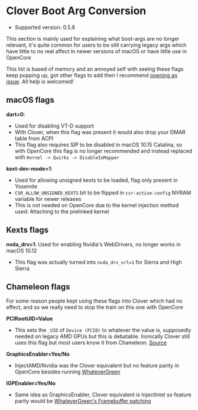 # Clover Boot Arg Conversion

* Supported version: 0.5.8

This section is mainly used for explaining what boot-args are no longer relevant, it's quite common for users to be still carrying legacy args which have little to no real affect in newer versions of macOS or have little use in OpenCore

This list is based of memory and an annoyed self with seeing these flags keep popping up, got other flags to add then I recommend [opening an issue](https://github.com/khronokernel/OpenCore-Vanilla-Desktop-Guide/issues). All help is welcomed!

## macOS flags

**dart=0**:

* Used for disabling VT-D support
* With Clover, when this flag was present it would also drop your DMAR table from ACPI
* This flag also requires SIP to be disabled in macOS 10.15 Catalina, so with OpenCore this flag is no longer recommended and instead replaced with `Kernel -> Quirks -> DisableIoMapper`

**kext-dev-mode=1**:

* Used for allowing unsigned kexts to be loaded, flag only present in Yosemite
* `CSR_ALLOW_UNSIGNED_KEXTS` bit to be flipped in `csr-active-config` NVRAM variable for newer releases
* This is not needed on OpenCore due to the kernel injection method used: Attaching to the prelinked kernel

## Kexts flags

**nvda_drv=1**: Used for enabling Nvidia's WebDrivers, no longer works in macOS 10.12

* This flag was actually turned into `nvda_drv_vrl=1` for Sierra and High Sierra

## Chameleon flags

For some reason people kept using these flags into Clover which had no effect, and so we really need to stop the train on this one with OpenCore

**PCIRootUID=Value**

* This sets the `_UID` of `Device (PCI0)` to whatever the value is, supposedly needed on legacy AMD GPUs but this is debatable. Ironically Clover still uses this flag but most users know it from Chameleon. [Source](https://github.com/CloverHackyColor/CloverBootloader/blob/81f2b91b1552a4387abaa2c48a210c63d5b6233c/rEFIt_UEFI/Platform/FixBiosDsdt.cpp#L1630-L1674)

**GraphicsEnabler=Yes/No**

* InjectAMD/Nvidia was the Clover equivalent but no feature parity in OpenCore besides running [WhateverGreen](https://github.com/acidanthera/WhateverGreen)

**IGPEnabler=Yes/No**

* Same idea as GraphicsEnabler, Clover equivalent is InjectIntel so feature parity would be [WhateverGreen's Framebuffer patching](https://github.com/acidanthera/WhateverGreen/blob/master/Manual/FAQ.IntelHD.en.md)
